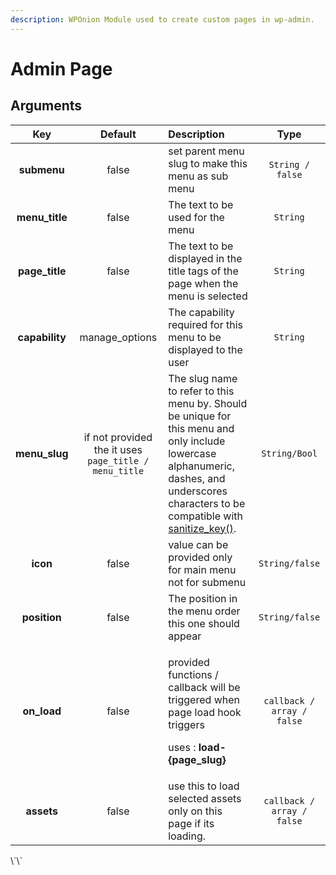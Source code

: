 ```yaml
---
description: WPOnion Module used to create custom pages in wp-admin.
---
```


# Admin Page

## Arguments

<table>
  <thead>
    <tr>
      <th style="text-align:center">Key</th>
      <th style="text-align:center">Default</th>
      <th style="text-align:left">Description</th>
      <th style="text-align:center">Type</th>
    </tr>
  </thead>
  <tbody>
    <tr>
      <td style="text-align:center"><b>submenu</b>
      </td>
      <td style="text-align:center">false</td>
      <td style="text-align:left">set parent menu slug to make this menu as sub menu</td>
      <td style="text-align:center"><code>String / false</code>
      </td>
    </tr>
    <tr>
      <td style="text-align:center"><b>menu_title</b>
      </td>
      <td style="text-align:center">false</td>
      <td style="text-align:left">The text to be used for the menu</td>
      <td style="text-align:center"><code>String</code>
      </td>
    </tr>
    <tr>
      <td style="text-align:center"><b>page_title</b>
      </td>
      <td style="text-align:center">false</td>
      <td style="text-align:left">The text to be displayed in the title tags of the page when the menu is
        selected</td>
      <td style="text-align:center"><code>String</code>
      </td>
    </tr>
    <tr>
      <td style="text-align:center"><b>capability</b>
      </td>
      <td style="text-align:center">manage_options</td>
      <td style="text-align:left">The capability required for this menu to be displayed to the user</td>
      <td
      style="text-align:center"><code>String</code>
        </td>
    </tr>
    <tr>
      <td style="text-align:center"><b>menu_slug</b>
      </td>
      <td style="text-align:center">if not provided the it uses <code>page_title / menu_title</code>
      </td>
      <td style="text-align:left">The slug name to refer to this menu by. Should be unique for this menu
        and only include lowercase alphanumeric, dashes, and underscores characters
        to be compatible with <a href="https://developer.wordpress.org/reference/functions/sanitize_key/">sanitize_key()</a>.</td>
      <td
      style="text-align:center"><code>String/Bool</code>
        </td>
    </tr>
    <tr>
      <td style="text-align:center"><b>icon</b>
      </td>
      <td style="text-align:center">false</td>
      <td style="text-align:left">value can be provided only for main menu not for submenu</td>
      <td style="text-align:center"><code>String/false</code>
      </td>
    </tr>
    <tr>
      <td style="text-align:center"><b>position</b>
      </td>
      <td style="text-align:center">false</td>
      <td style="text-align:left">The position in the menu order this one should appear</td>
      <td style="text-align:center"><code>String/false</code>
      </td>
    </tr>
    <tr>
      <td style="text-align:center"><b>on_load</b>
      </td>
      <td style="text-align:center">false</td>
      <td style="text-align:left">
        <p>provided functions / callback will be triggered when page load hook triggers</p>
        <p>uses :<b> load-{page_slug}</b>
        </p>
      </td>
      <td style="text-align:center"><code>callback / array / false</code>
      </td>
    </tr>
    <tr>
      <td style="text-align:center"><b>assets</b>
      </td>
      <td style="text-align:center">false</td>
      <td style="text-align:left">use this to load selected assets only on this page if its loading.</td>
      <td
      style="text-align:center"><code>callback / array / false</code>
        </td>
    </tr>
  </tbody>
</table>\`\`

